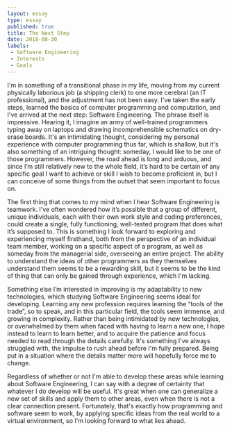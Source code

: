 ```yaml
---
layout: essay
type: essay
published: true
title: The Next Step
date: 2018-08-30
labels:
 - Software Engineering
 - Interests
 - Goals
---
```


I'm in something of a transitional phase in my life, moving from my current physically laborious job (a shipping clerk) to one more cerebral (an IT professional), and the adjustment has not been easy. I've taken the early steps, learned the basics of computer programming and computation, and I've arrived at the next step: Software Engineering. The phrase itself is impressive. Hearing it, I imagine an army of well-trained programmers typing away on laptops and drawing incomprehensible schematics on dry-erase boards. It's an intimidating thought, considering my personal experience with computer programming thus far, which is shallow, but it's also something of an intriguing thought: someday, I would like to be one of those programmers. However, the road ahead is long and arduous, and since I’m still relatively new to the whole field, it’s hard to be certain of any specific goal I want to achieve or skill I wish to become proficient in, but I can conceive of some things from the outset that seem important to focus on.

The first thing that comes to my mind when I hear Software Engineering is teamwork. I’ve often wondered how it’s possible that a group of different, unique individuals, each with their own work style and coding preferences, could create a single, fully functioning, well-tested program that does what it’s supposed to. This is something I look forward to exploring and experiencing myself firsthand, both from the perspective of an individual team member, working on a specific aspect of a program, as well as someday from the managerial side, overseeing an entire project. The ability to understand the ideas of other programmers as they themselves understand them seems to be a rewarding skill, but it seems to be the kind of thing that can only be gained through experience, which I'm lacking.

Something else I’m interested in improving is my adaptability to new technologies, which studying Software Engineering seems ideal for developing. Learning any new profession requires learning the “tools of the trade”, so to speak, and in this particular field, the tools seem immense, and growing in complexity. Rather than being intimidated by new technologies, or overwhelmed by them when faced with having to learn a new one, I hope instead to learn to learn better, and to acquire the patience and focus needed to read through the details carefully. It's something I've always struggled with, the impulse to rush ahead before I'm fully prepared. Being put in a situation where the details matter more will hopefully force me to change.

Regardless of whether or not I'm able to develop these areas while learning about Software Engineering, I can say with a degree of certainty that whatever I do develop will be useful. It's great when one can generalize a new set of skills and apply them to other areas, even when there is not a clear connection present. Fortunately, that's exactly how programming and software seem to work, by applying specific ideas from the real world to a virtual environment, so I'm looking forward to what lies ahead.

